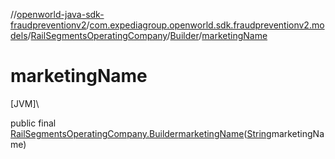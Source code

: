 //[openworld-java-sdk-fraudpreventionv2](../../../../index.md)/[com.expediagroup.openworld.sdk.fraudpreventionv2.models](../../index.md)/[RailSegmentsOperatingCompany](../index.md)/[Builder](index.md)/[marketingName](marketing-name.md)

# marketingName

[JVM]\

public final [RailSegmentsOperatingCompany.Builder](index.md)[marketingName](marketing-name.md)([String](https://docs.oracle.com/javase/8/docs/api/java/lang/String.html)marketingName)
